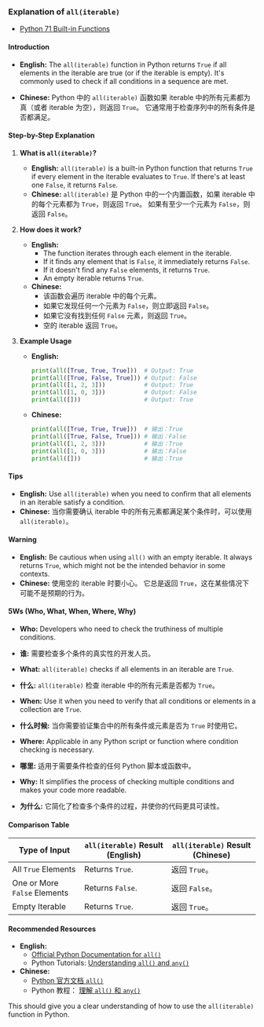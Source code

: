 ### Explanation of `all(iterable)`

- [Python 71 Built-in Functions](https://github.com/uwspstar/20-Day-Challenge-List/blob/main/Python/Built-in%20Functions/Readme.md)
  
#### Introduction

- **English:** The `all(iterable)` function in Python returns `True` if all elements in the iterable are true (or if the iterable is empty). It's commonly used to check if all conditions in a sequence are met.

- **Chinese:** Python 中的 `all(iterable)` 函数如果 iterable 中的所有元素都为真（或者 iterable 为空），则返回 `True`。 它通常用于检查序列中的所有条件是否都满足。

#### Step-by-Step Explanation

1. **What is `all(iterable)`?**
   - **English:** `all(iterable)` is a built-in Python function that returns `True` if every element in the iterable evaluates to `True`. If there's at least one `False`, it returns `False`.
   - **Chinese:** `all(iterable)` 是 Python 中的一个内置函数，如果 iterable 中的每个元素都为 `True`，则返回 `True`。 如果有至少一个元素为 `False`，则返回 `False`。

2. **How does it work?**
   - **English:** 
     - The function iterates through each element in the iterable.
     - If it finds any element that is `False`, it immediately returns `False`.
     - If it doesn't find any `False` elements, it returns `True`.
     - An empty iterable returns `True`.
   - **Chinese:** 
     - 该函数会遍历 iterable 中的每个元素。
     - 如果它发现任何一个元素为 `False`，则立即返回 `False`。
     - 如果它没有找到任何 `False` 元素，则返回 `True`。
     - 空的 iterable 返回 `True`。

3. **Example Usage**
   - **English:** 
     ```python
     print(all([True, True, True]))  # Output: True
     print(all([True, False, True])) # Output: False
     print(all([1, 2, 3]))           # Output: True
     print(all([1, 0, 3]))           # Output: False
     print(all([]))                  # Output: True
     ```
   - **Chinese:** 
     ```python
     print(all([True, True, True]))  # 输出：True
     print(all([True, False, True])) # 输出：False
     print(all([1, 2, 3]))           # 输出：True
     print(all([1, 0, 3]))           # 输出：False
     print(all([]))                  # 输出：True
     ```

#### Tips

- **English:** Use `all(iterable)` when you need to confirm that all elements in an iterable satisfy a condition.
- **Chinese:** 当你需要确认 iterable 中的所有元素都满足某个条件时，可以使用 `all(iterable)`。

#### Warning

- **English:** Be cautious when using `all()` with an empty iterable. It always returns `True`, which might not be the intended behavior in some contexts.
- **Chinese:** 使用空的 iterable 时要小心。 它总是返回 `True`，这在某些情况下可能不是预期的行为。

#### 5Ws (Who, What, When, Where, Why)

- **Who:** Developers who need to check the truthiness of multiple conditions.
- **谁:** 需要检查多个条件的真实性的开发人员。

- **What:** `all(iterable)` checks if all elements in an iterable are `True`.
- **什么:** `all(iterable)` 检查 iterable 中的所有元素是否都为 `True`。

- **When:** Use it when you need to verify that all conditions or elements in a collection are `True`.
- **什么时候:** 当你需要验证集合中的所有条件或元素是否为 `True` 时使用它。

- **Where:** Applicable in any Python script or function where condition checking is necessary.
- **哪里:** 适用于需要条件检查的任何 Python 脚本或函数中。

- **Why:** It simplifies the process of checking multiple conditions and makes your code more readable.
- **为什么:** 它简化了检查多个条件的过程，并使你的代码更具可读性。

#### Comparison Table

| Type of Input  | `all(iterable)` Result (English) | `all(iterable)` Result (Chinese) |
|----------------|---------------------------------|---------------------------------|
| All `True` Elements  | Returns `True`. | 返回 `True`。 |
| One or More `False` Elements | Returns `False`. | 返回 `False`。 |
| Empty Iterable | Returns `True`. | 返回 `True`。 |

#### Recommended Resources

- **English:** 
  - [Official Python Documentation for `all()`](https://docs.python.org/3/library/functions.html#all)
  - Python Tutorials: [Understanding `all()` and `any()`](https://realpython.com/python-any-all/)
- **Chinese:** 
  - [Python 官方文档 `all()`](https://docs.python.org/zh-cn/3/library/functions.html#all)
  - Python 教程： [理解 `all()` 和 `any()`](https://realpython.com/python-any-all/)

This should give you a clear understanding of how to use the `all(iterable)` function in Python.
